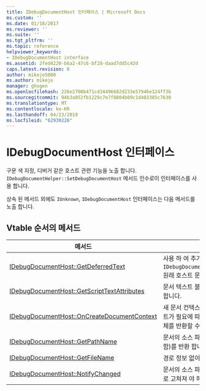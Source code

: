 ```yaml
---
title: IDebugDocumentHost 인터페이스 | Microsoft Docs
ms.custom: ''
ms.date: 01/18/2017
ms.reviewer: ''
ms.suite: ''
ms.tgt_pltfrm: ''
ms.topic: reference
helpviewer_keywords:
- IDebugDocumentHost interface
ms.assetid: 2fed4220-b6a2-47c6-bf28-daad7dd5c42d
caps.latest.revision: 8
author: mikejo5000
ms.author: mikejo
manager: ghogen
ms.openlocfilehash: 226e2700b471cd34496682d233e57946e124ff3b
ms.sourcegitcommit: 94b3a052fb1229c7e7f8804b09c1d403385c7630
ms.translationtype: MT
ms.contentlocale: ko-KR
ms.lasthandoff: 04/23/2019
ms.locfileid: "62939226"
---
```

# <a name="idebugdocumenthost-interface"></a>IDebugDocumentHost 인터페이스
구문 색 지정, 디버거 같은 호스트 관련 기능을 노출 합니다. `IDebugDocumentHelper::SetDebugDocumentHost` 메서드 인수로이 인터페이스를 사용 합니다.  
  
 상속 된 메서드 외에도 `IUnknown`, `IDebugDocumentHost` 인터페이스는 다음 메서드를 노출 합니다.  
  
## <a name="methods-in-vtable-order"></a>Vtable 순서의 메서드  
  
|메서드|설명|  
|------------|-----------------|  
|[IDebugDocumentHost::GetDeferredText](../../winscript/reference/idebugdocumenthost-getdeferredtext.md)|사용 하 여 추가 된 문자의 범위를 반환 `IDebugDocumentHelper::AddDeferredText`, 원래 호스트 문서에서.|  
|[IDebugDocumentHost::GetScriptTextAttributes](../../winscript/reference/idebugdocumenthost-getscripttextattributes.md)|문서 텍스트 블록에 대 한 텍스트 특성을 반환합니다.|  
|[IDebugDocumentHost::OnCreateDocumentContext](../../winscript/reference/idebugdocumenthost-oncreatedocumentcontext.md)|새 문서 컨텍스트를 만들고 있는 중 이며, 호스트가 필요에 따라 새 컨텍스트를 제어 하는 개체를 반환할 수 있도록 호스트에 알립니다.|  
|[IDebugDocumentHost::GetPathName](../../winscript/reference/idebugdocumenthost-getpathname.md)|문서의 소스 파일의 전체 경로 (파일 이름 포함)를 반환 합니다.|  
|[IDebugDocumentHost::GetFileName](../../winscript/reference/idebugdocumenthost-getfilename.md)|경로 정보 없이 문서의 이름을 반환합니다.|  
|[IDebugDocumentHost::NotifyChanged](../../winscript/reference/idebugdocumenthost-notifychanged.md)|문서의 소스 파일을 저장 하 고 해당 내용을 새로 고쳐져 야 하는 호스트에 알립니다.|